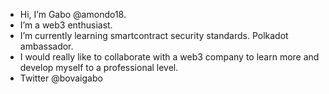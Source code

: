  - Hi, I’m Gabo @amondo18.
 - I’m a web3 enthusiast.
 - I’m currently learning smartcontract security standards. Polkadot ambassador.
 - I would really like to collaborate with a web3 company to learn more and develop myself to a professional level.
 - Twitter @bovaigabo

<!---
amondo18/amondo18 is a ✨ special ✨ repository because its `README.md` (this file) appears on your GitHub profile.
You can click the Preview link to take a look at your changes.
--->
